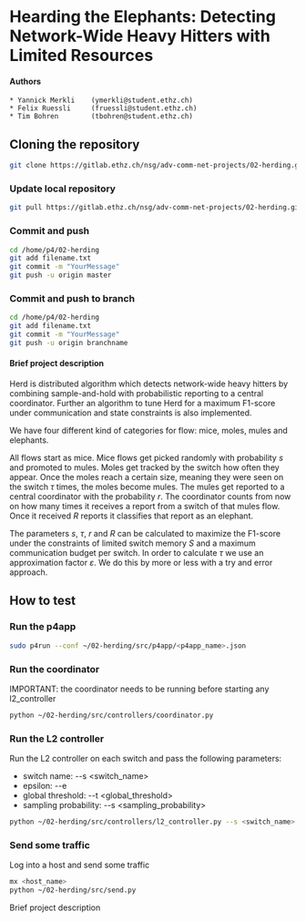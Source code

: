 # Hearding the Elephants: Detecting Network-Wide Heavy Hitters with Limited Resources

#### Authors
    * Yannick Merkli    (ymerkli@student.ethz.ch)
    * Felix Ruessli     (fruessli@student.ethz.ch)
    * Tim Bohren        (tbohren@student.ethz.ch)

## Cloning the repository

```bash
git clone https://gitlab.ethz.ch/nsg/adv-comm-net-projects/02-herding.git ~/
```

### Update local repository

```bash
git pull https://gitlab.ethz.ch/nsg/adv-comm-net-projects/02-herding.git
```

### Commit and push
```bash
cd /home/p4/02-herding
git add filename.txt
git commit -m "YourMessage"
git push -u origin master
```

### Commit and push to branch
```bash
cd /home/p4/02-herding
git add filename.txt
git commit -m "YourMessage"
git push -u origin branchname
```

#### Brief project description
Herd is distributed algorithm which detects network-wide heavy hitters by combining sample-and-hold with probabilistic reporting to a central coordinator.
Further an algorithm to tune Herd for a maximum F1-score under communication and state constraints is also implemented.

We have four different kind of categories for flow: mice, moles, mules and elephants.

All flows start as mice. Mice flows get picked randomly with probability _s_ and promoted to mules. Moles get tracked by the switch how often they appear. Once the moles reach a certain size, meaning they were seen on the switch _τ_ times, the moles become mules. The mules get reported to a central coordinator with the probability _r_. The coordinator counts from now on how many times it receives a report from a switch of that mules flow. Once it received _R_ reports it classifies that report as an elephant.

The parameters _s_, _τ_, _r_ and _R_ can be calculated to maximize the F1-score under the constraints of limited switch memory _S_ and a maximum communication budget per switch. In order to calculate _τ_ we use an approximation factor _ε_.
We do this by more or less with a try and error approach.
## How to test
### Run the p4app
```bash
sudo p4run --conf ~/02-herding/src/p4app/<p4app_name>.json
```

### Run the coordinator
IMPORTANT: the coordinator needs to be running before starting any l2_controller
```bash
python ~/02-herding/src/controllers/coordinator.py
```

### Run the L2 controller
Run the L2 controller on each switch and pass the following parameters:
* switch name: --s <switch_name>
* epsilon: --e <epsilon>
* global threshold: --t <global_threshold>
* sampling probability: --s <sampling_probability>

```bash
python ~/02-herding/src/controllers/l2_controller.py --s <switch_name> --e <epilon> --t <global_threshold> --s <sampling_probability>
```

### Send some traffic
Log into a host and send some traffic
```bash
mx <host_name>
python ~/02-herding/src/send.py
```

Brief project description
